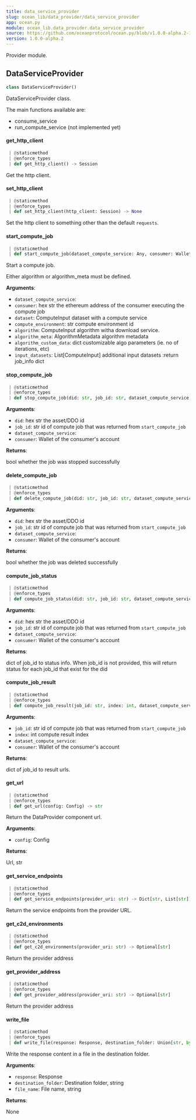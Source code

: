 ```yaml
---
title: data_service_provider
slug: ocean_lib/data_provider/data_service_provider
app: ocean.py
module: ocean_lib.data_provider.data_service_provider
source: https://github.com/oceanprotocol/ocean.py/blob/v1.0.0-alpha.2-1-g9fb6083/ocean_lib/data_provider/data_service_provider.py
version: 1.0.0-alpha.2
---
```

Provider module.

## DataServiceProvider

```python
class DataServiceProvider()
```

DataServiceProvider class.

The main functions available are:
- consume_service
- run_compute_service (not implemented yet)

#### get\_http\_client

```python
 | @staticmethod
 | @enforce_types
 | def get_http_client() -> Session
```

Get the http client.

#### set\_http\_client

```python
 | @staticmethod
 | @enforce_types
 | def set_http_client(http_client: Session) -> None
```

Set the http client to something other than the default `requests`.

#### start\_compute\_job

```python
 | @staticmethod
 | def start_compute_job(dataset_compute_service: Any, consumer: Wallet, dataset: ComputeInput, compute_environment: str, algorithm: Optional[ComputeInput] = None, algorithm_meta: Optional[AlgorithmMetadata] = None, algorithm_custom_data: Optional[str] = None, input_datasets: Optional[List[ComputeInput]] = None) -> Dict[str, Any]
```

Start a compute job.

Either algorithm or algorithm_meta must be defined.

**Arguments**:

- `dataset_compute_service`: 
- `consumer`: hex str the ethereum address of the consumer executing the compute job
- `dataset`: ComputeInput dataset with a compute service
- `compute_environment`: str compute environment id
- `algorithm`: ComputeInput algorithm witha download service.
- `algorithm_meta`: AlgorithmMetadata algorithm metadata
- `algorithm_custom_data`: dict customizable algo parameters (ie. no of iterations, etc)
- `input_datasets`: List[ComputeInput] additional input datasets
:return job_info dict

#### stop\_compute\_job

```python
 | @staticmethod
 | @enforce_types
 | def stop_compute_job(did: str, job_id: str, dataset_compute_service: Any, consumer: Wallet) -> Dict[str, Any]
```

**Arguments**:

- `did`: hex str the asset/DDO id
- `job_id`: str id of compute job that was returned from `start_compute_job`
- `dataset_compute_service`: 
- `consumer`: Wallet of the consumer's account

**Returns**:

bool whether the job was stopped successfully

#### delete\_compute\_job

```python
 | @staticmethod
 | @enforce_types
 | def delete_compute_job(did: str, job_id: str, dataset_compute_service: Any, consumer: Wallet) -> Dict[str, str]
```

**Arguments**:

- `did`: hex str the asset/DDO id
- `job_id`: str id of compute job that was returned from `start_compute_job`
- `dataset_compute_service`: 
- `consumer`: Wallet of the consumer's account

**Returns**:

bool whether the job was deleted successfully

#### compute\_job\_status

```python
 | @staticmethod
 | @enforce_types
 | def compute_job_status(did: str, job_id: str, dataset_compute_service: Any, consumer: Wallet) -> Dict[str, Any]
```

**Arguments**:

- `did`: hex str the asset/DDO id
- `job_id`: str id of compute job that was returned from `start_compute_job`
- `dataset_compute_service`: 
- `consumer`: Wallet of the consumer's account

**Returns**:

dict of job_id to status info. When job_id is not provided, this will return
status for each job_id that exist for the did

#### compute\_job\_result

```python
 | @staticmethod
 | @enforce_types
 | def compute_job_result(job_id: str, index: int, dataset_compute_service: Any, consumer: Wallet) -> Dict[str, Any]
```

**Arguments**:

- `job_id`: str id of compute job that was returned from `start_compute_job`
- `index`: int compute result index
- `dataset_compute_service`: 
- `consumer`: Wallet of the consumer's account

**Returns**:

dict of job_id to result urls.

#### get\_url

```python
 | @staticmethod
 | @enforce_types
 | def get_url(config: Config) -> str
```

Return the DataProvider component url.

**Arguments**:

- `config`: Config

**Returns**:

Url, str

#### get\_service\_endpoints

```python
 | @staticmethod
 | @enforce_types
 | def get_service_endpoints(provider_uri: str) -> Dict[str, List[str]]
```

Return the service endpoints from the provider URL.

#### get\_c2d\_environments

```python
 | @staticmethod
 | @enforce_types
 | def get_c2d_environments(provider_uri: str) -> Optional[str]
```

Return the provider address

#### get\_provider\_address

```python
 | @staticmethod
 | @enforce_types
 | def get_provider_address(provider_uri: str) -> Optional[str]
```

Return the provider address

#### write\_file

```python
 | @staticmethod
 | @enforce_types
 | def write_file(response: Response, destination_folder: Union[str, bytes, os.PathLike], file_name: str) -> None
```

Write the response content in a file in the destination folder.

**Arguments**:

- `response`: Response
- `destination_folder`: Destination folder, string
- `file_name`: File name, string

**Returns**:

None

